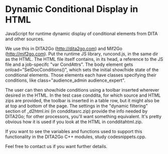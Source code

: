 Dynamic Conditional Display in HTML
===================================

JavaScript for runtime dynamic display of conditional elements from DITA and other sources.

We use this in DITA2Go (http://dita2go.com) and Mif2Go (http://mif2go.com).  Put the runtime JS library, runcond.js, in the same dir as the HTML.  The HTML file itself contains, in its head, a reference to the JS file and a job-specifc "var CondAttrs".  The body element gets onload="SetDocConditions()", which sets the initial show/hide state of the conditional elements.  Those elements each have classes specifying their conditions, like class="audience_admin audience_expert".

The user can then show/hide conditions using a toolbar inserted wherever desired in the HTML.  In the test case conddita, for which source and HTML zips are provided, the toolbar is inserted in a table row, but it might also be at top and bottom of the page.  The settings in the "dynamic filtering" section of _d2html.ini (in condditasrc.zip) provide the info needed by DITA2Go; for other processors, you'll want something equivalent.  It's pretty obvious how it is used if you look at the HTML in condditahtml.zip.

If you want to see the variables and functions used to support this functionality in the DITA2Go C++ modules, study codesnippets.cpp.

Feel free to contact us if you want further details.
